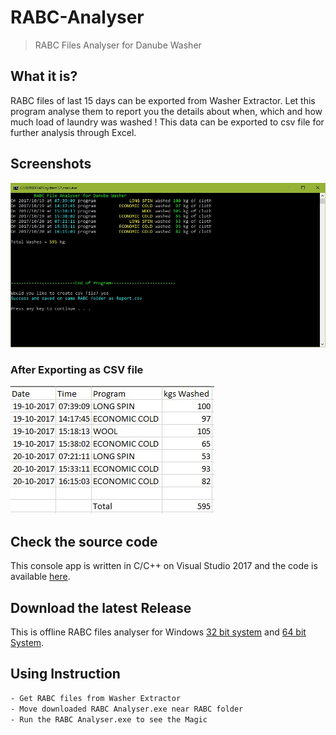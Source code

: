 # RABC-Analyser
> RABC Files Analyser for Danube Washer

## What it is?
RABC files of last 15 days can be exported from Washer Extractor. Let this program analyse them to report you the details about when, which and how much load of laundry was washed !  This data can be exported to csv file for further analysis through Excel.

## Screenshots
![N|Solid](https://github.com/ha5il/RABC-Analyser/raw/master/Screenshots/Screenshot1.JPG)

### After Exporting as CSV file
![N|Solid](https://github.com/ha5il/RABC-Analyser/raw/master/Screenshots/Screenshot2.JPG)

## Check the source code
This console app is written in C/C++ on Visual Studio 2017 and the code is available [here](https://github.com/ha5il/RABC-Analyser/blob/master/RABC%20Analyser/RABCAnalyser.cpp).

## Download the latest Release

This is offline RABC files analyser for Windows [32 bit system](https://github.com/ha5il/RABC-Analyser/raw/master/Release/RABC%20Analyser.exe) and [64 bit System](https://github.com/ha5il/RABC-Analyser/raw/master/x64/Release/RABC%20Analyser.exe).

## Using Instruction

```sh
- Get RABC files from Washer Extractor
- Move downloaded RABC Analyser.exe near RABC folder
- Run the RABC Analyser.exe to see the Magic
```
